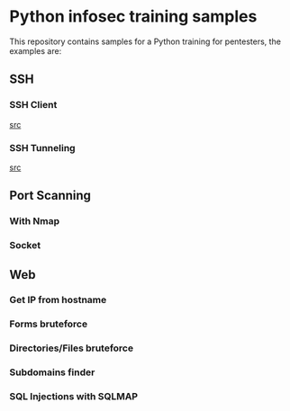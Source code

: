 # Python infosec training samples

This repository contains samples for a Python training for pentesters, the examples are:

## SSH

### SSH Client

[src](examples/ssh/client.py)

### SSH Tunneling

[src](examples/ssh/tunnel.py)

## Port Scanning

### With Nmap

### Socket

## Web

### Get IP from hostname

### Forms bruteforce

### Directories/Files bruteforce

### Subdomains finder

### SQL Injections with SQLMAP